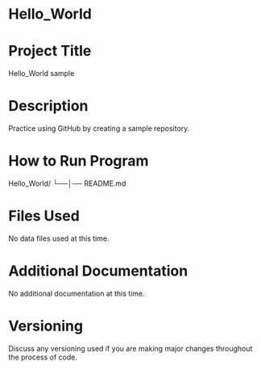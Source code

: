 # Hello_World

# Project Title
Hello_World sample
# Description
Practice using GitHub by creating a sample repository.
# How to Run Program
Hello_World/
└──│── README.md
# Files Used
No data files used at this time.
# Additional Documentation
No additional documentation at this time.
# Versioning
Discuss any versioning used if you are making major changes throughout the process of code.
